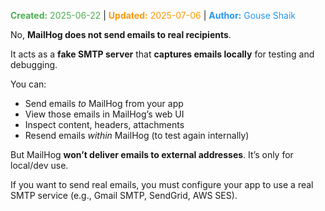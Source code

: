 <span style="color:#4caf50;"><b>Created:</b> 2025-06-22</span> | <span style="color:#ff9800;"><b>Updated:</b> 2025-07-06</span> | <span style="color:#2196f3;"><b>Author:</b> Gouse Shaik</span>

No, **MailHog does not send emails to real recipients**.

It acts as a **fake SMTP server** that **captures emails locally** for testing and debugging.

You can:
- Send emails _to_ MailHog from your app
- View those emails in MailHog’s web UI
- Inspect content, headers, attachments
- Resend emails _within_ MailHog (to test again internally)

But MailHog **won’t deliver emails to external addresses**. It’s only for local/dev use.

If you want to send real emails, you must configure your app to use a real SMTP service (e.g., Gmail SMTP, SendGrid, AWS SES).

